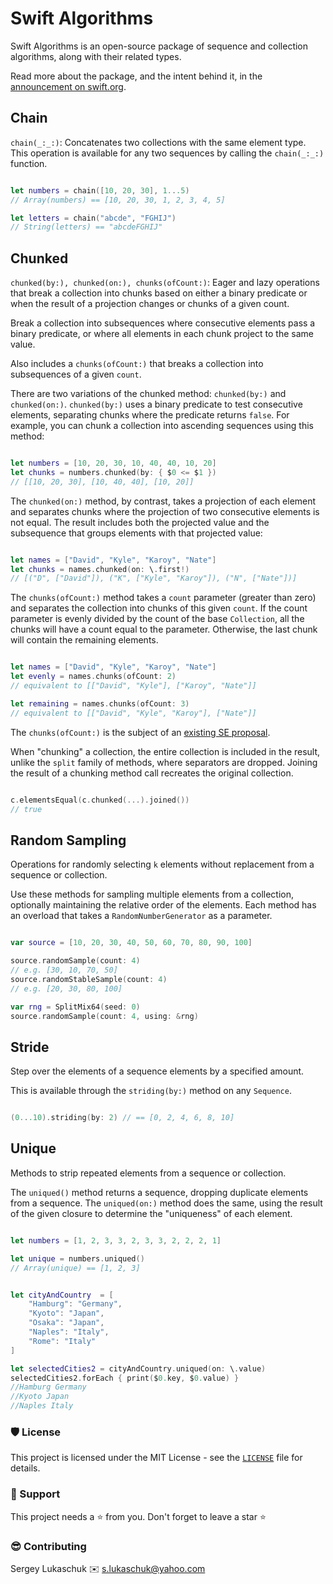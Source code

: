 # Swift Algorithms

Swift Algorithms is an open-source package of sequence and collection algorithms, along with their related types.

Read more about the package, and the intent behind it, in the [announcement on swift.org](https://swift.org/blog/swift-algorithms/).



## Chain

`chain(_:_:)`: Concatenates two collections with the same element type.<br>
This operation is available for any two sequences by calling the `chain(_:_:)` function.

``` swift

let numbers = chain([10, 20, 30], 1...5)
// Array(numbers) == [10, 20, 30, 1, 2, 3, 4, 5]

let letters = chain("abcde", "FGHIJ")
// String(letters) == "abcdeFGHIJ"

```



## Chunked

`chunked(by:), chunked(on:), chunks(ofCount:)`: Eager and lazy operations that break a collection into chunks based on either a binary predicate or when the result of a projection changes or chunks of a given count.

Break a collection into subsequences where consecutive elements pass a binary predicate, or where all elements in each chunk project to the same value.

Also includes a `chunks(ofCount:)` that breaks a collection into subsequences of a given `count`.

There are two variations of the chunked method: `chunked(by:)` and `chunked(on:)`. `chunked(by:)` uses a binary predicate to test consecutive elements, separating chunks where the predicate returns `false`. For example, you can chunk a collection into ascending sequences using this method:

``` swift

let numbers = [10, 20, 30, 10, 40, 40, 10, 20]
let chunks = numbers.chunked(by: { $0 <= $1 })
// [[10, 20, 30], [10, 40, 40], [10, 20]]

```

The `chunked(on:)` method, by contrast, takes a projection of each element and separates chunks where the projection of two consecutive elements is not equal. The result includes both the projected value and the subsequence that groups elements with that projected value:

``` swift

let names = ["David", "Kyle", "Karoy", "Nate"]
let chunks = names.chunked(on: \.first!)
// [("D", ["David"]), ("K", ["Kyle", "Karoy"]), ("N", ["Nate"])] 

```

The `chunks(ofCount:)` method takes a `count` parameter (greater than zero) and separates the collection into chunks of this given `count`. If the count parameter is evenly divided by the count of the base `Collection`, all the chunks will have a count equal to the parameter. Otherwise, the last chunk will contain the remaining elements.

``` swift

let names = ["David", "Kyle", "Karoy", "Nate"]
let evenly = names.chunks(ofCount: 2)
// equivalent to [["David", "Kyle"], ["Karoy", "Nate"]] 

let remaining = names.chunks(ofCount: 3)
// equivalent to [["David", "Kyle", "Karoy"], ["Nate"]]

```

The `chunks(ofCount:)` is the subject of an [existing SE proposal](https://github.com/apple/swift-evolution/pull/935).

When "chunking" a collection, the entire collection is included in the result, unlike the `split` family of methods, where separators are dropped. Joining the result of a chunking method call recreates the original collection.

``` swift

c.elementsEqual(c.chunked(...).joined())
// true

```



## Random Sampling

Operations for randomly selecting `k` elements without replacement from a sequence or collection.

Use these methods for sampling multiple elements from a collection, optionally maintaining the relative order of the elements. Each method has an overload that takes a `RandomNumberGenerator` as a parameter.

``` swift

var source = [10, 20, 30, 40, 50, 60, 70, 80, 90, 100]

source.randomSample(count: 4)
// e.g. [30, 10, 70, 50]
source.randomStableSample(count: 4)
// e.g. [20, 30, 80, 100]

var rng = SplitMix64(seed: 0)
source.randomSample(count: 4, using: &rng)

```



## Stride

Step over the elements of a sequence elements by a specified amount.

This is available through the `striding(by:)` method on any `Sequence`.


``` swift

(0...10).striding(by: 2) // == [0, 2, 4, 6, 8, 10]

```


## Unique

Methods to strip repeated elements from a sequence or collection.

The `uniqued()` method returns a sequence, dropping duplicate elements from a sequence. The `uniqued(on:)` method does the same, using the result of the given closure to determine the "uniqueness" of each element.

``` swift

let numbers = [1, 2, 3, 3, 2, 3, 3, 2, 2, 2, 1]

let unique = numbers.uniqued()
// Array(unique) == [1, 2, 3]

```

``` swift

let cityAndCountry  = [
    "Hamburg": "Germany",
    "Kyoto": "Japan",
    "Osaka": "Japan",
    "Naples": "Italy",
    "Rome": "Italy"
]

let selectedCities2 = cityAndCountry.uniqued(on: \.value)
selectedCities2.forEach { print($0.key, $0.value) }
//Hamburg Germany
//Kyoto Japan
//Naples Italy

```



### 🛡️ License

This project is licensed under the MIT License - see the [`LICENSE`](https://github.com/lgreydev/SwiftAlgorithms/blob/main/License) file for details.

### 🙏 Support

This project needs a ⭐️ from you. Don't forget to leave a star ⭐️

### 😎 Contributing
Sergey Lukaschuk ✉️ s.lukaschuk@yahoo.com
